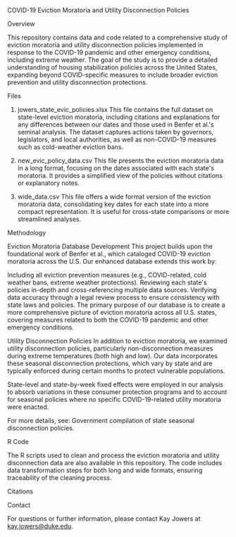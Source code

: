 COVID-19 Eviction Moratoria and Utility Disconnection Policies

Overview

This repository contains data and code related to a comprehensive study of eviction moratoria and utility disconnection policies implemented in response to the COVID-19 pandemic and other emergency conditions, including extreme weather. The goal of the study is to provide a detailed understanding of housing stabilization policies across the United States, expanding beyond COVID-specific measures to include broader eviction prevention and utility disconnection protections.

Files

1. jowers_state_evic_policies.xlsx
This file contains the full dataset on state-level eviction moratoria, including citations and explanations for any differences between our dates and those used in Benfer et al.'s seminal analysis. The dataset captures actions taken by governors, legislators, and local authorities, as well as non-COVID-19 measures such as cold-weather eviction bans.

2. new_evic_policy_data.csv
This file presents the eviction moratoria data in a long format, focusing on the dates associated with each state's moratoria. It provides a simplified view of the policies without citations or explanatory notes.

3. wide_data.csv
This file offers a wide format version of the eviction moratoria data, consolidating key dates for each state into a more compact representation. It is useful for cross-state comparisons or more streamlined analyses.

Methodology

Eviction Moratoria Database Development
This project builds upon the foundational work of Benfer et al., which cataloged COVID-19 eviction moratoria across the U.S. Our enhanced database extends this work by:

Including all eviction prevention measures (e.g., COVID-related, cold weather bans, extreme weather protections).
Reviewing each state's policies in-depth and cross-referencing multiple data sources.
Verifying data accuracy through a legal review process to ensure consistency with state laws and policies.
The primary purpose of our database is to create a more comprehensive picture of eviction moratoria across all U.S. states, covering measures related to both the COVID-19 pandemic and other emergency conditions.

Utility Disconnection Policies
In addition to eviction moratoria, we examined utility disconnection policies, particularly non-disconnection measures during extreme temperatures (both high and low). Our data incorporates these seasonal disconnection protections, which vary by state and are typically enforced during certain months to protect vulnerable populations.

State-level and state-by-week fixed effects were employed in our analysis to absorb variations in these consumer protection programs and to account for seasonal policies where no specific COVID-19-related utility moratoria were enacted.

For more details, see: Government compilation of state seasonal disconnection policies.

R Code

The R scripts used to clean and process the eviction moratoria and utility disconnection data are also available in this repository. The code includes data transformation steps for both long and wide formats, ensuring traceability of the cleaning process.

Citations


Contact

For questions or further information, please contact Kay Jowers at kay.jowers@duke.edu.

